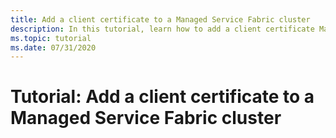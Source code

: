 ```yaml
---
title: Add a client certificate to a Managed Service Fabric cluster
description: In this tutorial, learn how to add a client certificate Managed Service Fabric cluster.
ms.topic: tutorial
ms.date: 07/31/2020
---
```


# Tutorial: Add a client certificate to a Managed Service Fabric cluster
